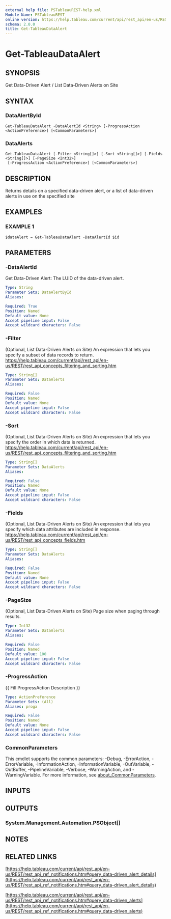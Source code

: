 ```yaml
---
external help file: PSTableauREST-help.xml
Module Name: PSTableauREST
online version: https://help.tableau.com/current/api/rest_api/en-us/REST/rest_api_ref_notifications.htm#query_data-driven_alert_details
schema: 2.0.0
title: Get-TableauDataAlert
---
```


# Get-TableauDataAlert

## SYNOPSIS
Get Data-Driven Alert / List Data-Driven Alerts on Site

## SYNTAX

### DataAlertById
```
Get-TableauDataAlert -DataAlertId <String> [-ProgressAction <ActionPreference>] [<CommonParameters>]
```

### DataAlerts
```
Get-TableauDataAlert [-Filter <String[]>] [-Sort <String[]>] [-Fields <String[]>] [-PageSize <Int32>]
 [-ProgressAction <ActionPreference>] [<CommonParameters>]
```

## DESCRIPTION
Returns details on a specified data-driven alert, or a list of data-driven alerts in use on the specified site

## EXAMPLES

### EXAMPLE 1
```
$dataAlert = Get-TableauDataAlert -DataAlertId $id
```

## PARAMETERS

### -DataAlertId
Get Data-Driven Alert: The LUID of the data-driven alert.

```yaml
Type: String
Parameter Sets: DataAlertById
Aliases:

Required: True
Position: Named
Default value: None
Accept pipeline input: False
Accept wildcard characters: False
```

### -Filter
(Optional, List Data-Driven Alerts on Site)
An expression that lets you specify a subset of data records to return.
https://help.tableau.com/current/api/rest_api/en-us/REST/rest_api_concepts_filtering_and_sorting.htm

```yaml
Type: String[]
Parameter Sets: DataAlerts
Aliases:

Required: False
Position: Named
Default value: None
Accept pipeline input: False
Accept wildcard characters: False
```

### -Sort
(Optional, List Data-Driven Alerts on Site)
An expression that lets you specify the order in which data is returned.
https://help.tableau.com/current/api/rest_api/en-us/REST/rest_api_concepts_filtering_and_sorting.htm

```yaml
Type: String[]
Parameter Sets: DataAlerts
Aliases:

Required: False
Position: Named
Default value: None
Accept pipeline input: False
Accept wildcard characters: False
```

### -Fields
(Optional, List Data-Driven Alerts on Site)
An expression that lets you specify which data attributes are included in response.
https://help.tableau.com/current/api/rest_api/en-us/REST/rest_api_concepts_fields.htm

```yaml
Type: String[]
Parameter Sets: DataAlerts
Aliases:

Required: False
Position: Named
Default value: None
Accept pipeline input: False
Accept wildcard characters: False
```

### -PageSize
(Optional, List Data-Driven Alerts on Site) Page size when paging through results.

```yaml
Type: Int32
Parameter Sets: DataAlerts
Aliases:

Required: False
Position: Named
Default value: 100
Accept pipeline input: False
Accept wildcard characters: False
```

### -ProgressAction
{{ Fill ProgressAction Description }}

```yaml
Type: ActionPreference
Parameter Sets: (All)
Aliases: proga

Required: False
Position: Named
Default value: None
Accept pipeline input: False
Accept wildcard characters: False
```

### CommonParameters
This cmdlet supports the common parameters: -Debug, -ErrorAction, -ErrorVariable, -InformationAction, -InformationVariable, -OutVariable, -OutBuffer, -PipelineVariable, -Verbose, -WarningAction, and -WarningVariable. For more information, see [about_CommonParameters](http://go.microsoft.com/fwlink/?LinkID=113216).

## INPUTS

## OUTPUTS

### System.Management.Automation.PSObject[]
## NOTES

## RELATED LINKS

[https://help.tableau.com/current/api/rest_api/en-us/REST/rest_api_ref_notifications.htm#query_data-driven_alert_details](https://help.tableau.com/current/api/rest_api/en-us/REST/rest_api_ref_notifications.htm#query_data-driven_alert_details)

[https://help.tableau.com/current/api/rest_api/en-us/REST/rest_api_ref_notifications.htm#query_data-driven_alerts](https://help.tableau.com/current/api/rest_api/en-us/REST/rest_api_ref_notifications.htm#query_data-driven_alerts)

